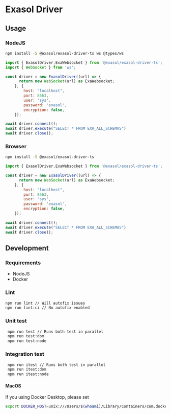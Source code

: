 # Exasol Driver

## Usage

### NodeJS

```bash
npm install -S @exasol/exasol-driver-ts ws @types/ws
```

```js
import { ExasolDriver,ExaWebsocket } from '@exasol/exasol-driver-ts';
import { WebSocket } from 'ws';

const driver = new ExasolDriver((url) => {
      return new WebSocket(url) as ExaWebsocket;
    }, {
        host: "localhost",
        port: 8563,
        user: 'sys',
        password: 'exasol',
        encryption: false,
    });

await driver.connect();
await driver.execute("SELECT * FROM EXA_ALL_SCHEMAS")
await driver.close();
```

### Browser

```bash
npm install -S @exasol/exasol-driver-ts
```

```js
import { ExasolDriver,ExaWebsocket } from '@exasol/exasol-driver-ts';

const driver = new ExasolDriver((url) => {
      return new WebSocket(url) as ExaWebsocket;
    }, {
        host: "localhost",
        port: 8563,
        user: 'sys',
        password: 'exasol',
        encryption: false,
    });

await driver.connect();
await driver.execute("SELECT * FROM EXA_ALL_SCHEMAS")
await driver.close();
```

## Development

### Requirements

- NodeJS
- Docker

### Lint

```bash
npm run lint // Will autofix issues
npm run lint:ci // No autofix enabled
```

### Unit test

```bash
 npm run test // Runs both test in parallel
 npm run test:dom
 npm run test:node
```

### Integration test

```bash
 npm run itest // Runs both test in parallel
 npm run itest:dom
 npm run itest:node
```

#### MacOS

If you using Docker Desktop, please set

```bash
export DOCKER_HOST=unix:///Users/$(whoami)/Library/Containers/com.docker.docker/Data/docker.raw.sock
```
